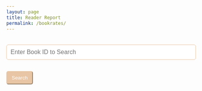 ```yaml
---
layout: page
title: Reader Report
permalink: /bookrates/
---
```

<meta charset="UTF-8">
<meta name="viewport" content="width=device-width, initial-scale=1.0">
<title>Book Reviews</title>

<style>
  /* Styling for elements */
  .book-card {
    background-color: #E8C5A4/*#D4AFB9*/;
    /*color: #E5E7EB/*#BC4749*/;
    padding: 20px;
    max-width: 700px;
    margin: 20px auto;
    border-radius: 10px;
    box-shadow: 0 4px 8px rgba(0, 0, 0, 0.2);
    text-align: center;
  }
  .book-title {
    font-size: 24px;
    margin-bottom: 10px;
    color: #BC4749;
  }
  .book-author {
    font-size: 18px;
    color: #E5E7EB/*#BC4749*/;
  }
  .book-cover {
    width: 400px;
    height: 600px;
    border-radius: 5px;
    margin: 20px auto;
  }
  .comments-heading {
    color: #fff;
    margin-top: 20px;
  }
  .comment-section {
    background-color: #a57e5a/*#BC4749*/;
    color: white;
    padding: 15px;
    border-radius: 5px;
    text-align: left;
    margin-top: 15px;
  }
  .submit-comment {
    display: block;
    margin-top: 10px;
    background-color: #E8C5A4/*#C45A5C*/;
    border-color: #E8C5A4/*none*/;
    color: white;
    padding: 8px 12px;
    border-radius: 5px;
    cursor: pointer;
    text-align: left;
  }

  .submit-comment:hover {
      background-color: #500A0A/*#72db8e*/;
      transition: 0.3s;
  }

  .comment-box {
    border-bottom: 1px solid #cce7ff;
    padding: 10px;
    margin-top: 10px;
    background-color: #873132;
    border-radius: 5px;
  }
  .comment-text {
    color: white;
  }
  .search-bar {
    width: 100%;
    max-width: 500px;
    margin: 20px auto;
    padding: 10px;
    font-size: 16px;
    border-radius: 5px;
    border: 1px solid #E8C5A4/*#C45A5C*/;
    color: #BC4749;
  }
</style>

<div class="search-container">
  <input type="number" id="bookIdSearch" class="search-bar" placeholder="Enter Book ID to Search" />
  <button id="searchButton" class="submit-comment">Search</button>
</div>

<div id="bookContainer">
  <!-- Book content will be dynamically added here -->
</div>

<script type="module">
  import { pythonURI, fetchOptions } from "{{site.baseurl}}/assets/js/api/config.js";
  
  let currentBook = {};

  // Fetch random book from backend (Flask API)
  function fetchRandomBook() {
    fetch(`${pythonURI}/api/random_book`, fetchOptions)
      .then(response => response.json())
      .then(data => {
        if (data && data.title) {
          currentBook = data;
          const bookTitle = data.title;
          const bookAuthor = data.author || 'Unknown Author';
          const bookGenre = data.genre || 'Unknown Genre';
          const bookDescription = data.description || 'No description available';
          const coverUrl = data.cover_url || 'default-image.jpg';

          displayBookInfo(data.id, bookTitle, bookAuthor, bookGenre, bookDescription, coverUrl);
          fetchComments(); // Fetch comments from backend
        } else {
          alert('No book data found.');
        }
      })
      .catch(error => {
        console.error('Error fetching book data:', error);
        alert('Failed to fetch book information.');
      });
  }

  // Fetch book by ID
  function fetchBookById(bookId) {
    fetch(`${pythonURI}/api/books/${bookId}`, fetchOptions)
      .then(response => response.json())
      .then(data => {
        if (data && data.title) {
          currentBook = data;
          const bookTitle = data.title;
          const bookAuthor = data.author || 'Unknown Author';
          const bookGenre = data.genre || 'Unknown Genre';
          const bookDescription = data.description || 'No description available';
          const coverUrl = data.cover_url || 'default-image.jpg';

          displayBookInfo(data.id, bookTitle, bookAuthor, bookGenre, bookDescription, coverUrl);
          fetchComments(); // Fetch comments from backend
        } else {
          alert('Book not found.');
        }
      })
      .catch(error => {
        console.error('Error fetching book data:', error);
        alert('Failed to fetch book information.');
      });
  }

  // Display the book information
  function displayBookInfo(id, title, author, genre, description, cover_url) {
    document.getElementById('bookContainer').innerHTML = ` 
      <div class="book-card">
        <h3 class="book-title">Book ID: ${id} - ${title}</h3>
        <img src="${cover_url}" alt="Book Cover" class="book-cover" />
        <p class="book-author">by ${author}</p>
        <p class="book-genre">Genre: ${genre}</p>
        <p class="book-description">Description: ${description}</p>
        <h4 class="comments-heading">Comments:</h4>
        <div id="commentSection" class="comment-section">
          <label for="bookIdInput">Book ID:</label>
          <input type="number" id="bookIdInput" value="${id}" disabled />

          <label for="userIdInput">User ID:</label>
          <input type="number" id="userIdInput" placeholder="Enter your User ID" />

          <textarea id="commentInput" placeholder="Add a comment..."></textarea>
          <button id="submitCommentBtn" class="submit-comment">Submit</button>
          <div id="commentsList"></div>
        </div>
      </div>
    `;

    // Add event listener for the submit button
    const submitButton = document.getElementById('submitCommentBtn');
    submitButton.addEventListener('click', addComment);
  }


  // Fetch comments from the backend
  function fetchComments() {
    fetch(`${pythonURI}/api/comments?book_id=${currentBook.id}`, fetchOptions)
      .then(response => response.json())
      .then(data => {
        if (data.comments) {
          displayComments(data.comments);
        } else {
          console.error('No comments found for this book.');
        }
      })
      .catch(error => {
        console.error('Error fetching comments:', error);
        alert('Failed to fetch comments.');
      });
  }

  function addComment() {
    const commentInput = document.getElementById('commentInput');
    const commentText = commentInput.value.trim();
    const userId = document.getElementById('userIdInput').value.trim();

    if (commentText === '') {
      alert('Comment cannot be empty.');
      return;
    }

    if (!userId) {
      alert('Please enter a valid User ID.');
      return;
    }

    // Fetch username using user_id before submitting the comment
    fetchUserName(userId).then(username => {
      const commentData = {
        book_id: currentBook.id,
        user_id: userId,
        comment_text: commentText
      };

      // Debug: Log the comment data to verify it's correct
      console.log('Sending comment data:', commentData);

      fetch(`${pythonURI}/api/comments`, {
        ...fetchOptions, 
        method: 'POST',
        headers: {
          'Content-Type': 'application/json'
        },
        body: JSON.stringify(commentData),
      })
      .then(response => {
        if (!response.ok) {
          throw new Error('Network response was not ok');
        }
        return response.json();
      })
      .then(data => {
        console.log('Response data:', data);
        if (data.success) {
          // Optionally append the new comment immediately without waiting for fetchComments()
          const commentList = document.getElementById('commentsList');
          
          const newComment = document.createElement('div');
          newComment.classList.add('comment');
          newComment.innerHTML = `
            <p><strong>${username}:</strong> ${commentText}</p>
          `;
          commentList.appendChild(newComment); // Add the new comment to the list

          // Clear the input field
          commentInput.value = '';
        } else {
          alert('Successfully added comment! Refresh to check');
        }
      })
      .catch(error => {
        console.error('Error adding comment:', error);
        alert('Failed to add comment.');
      });
    });
  }

  function fetchUserName(userId) {
    return fetch(`${pythonURI}/api/user/${userId}`, fetchOptions)
      .then(response => response.json())
      .then(data => {
        if (data.name) {
          return data.name;
        } else {
          return "Unknown User"; // Default if no name is found
        }
      })
      .catch(error => {
        console.error('Error fetching user data:', error);
        return "Unknown User"; // Default if error occurs
      });
  }

  // Display comments fetched from the backend
  function displayComments(comments) {
    const commentsList = document.getElementById('commentsList');
    commentsList.innerHTML = ''; // Clear previous comments

    comments.forEach(comment => {
      fetchUserName(comment.user_id).then(username => {
        const commentDiv = document.createElement('div');
        commentDiv.classList.add('comment-box');
        commentDiv.innerHTML = `
          <div class="comment-text" id="comment-${comment.id}">
            <strong>${username}</strong><br>
            <span class="comment-text-display" data-comment-id="${comment.id}">${comment.comment_text}</span>
            <!-- Pencil icon to update the comment -->
            <button class="update-comment" data-comment-id="${comment.id}">📝</button>
            <!-- Trash can button to delete the comment -->
            <button class="delete-comment" data-comment-id="${comment.id}">🗑️</button>
          </div>
        `;
        commentsList.appendChild(commentDiv);
      });
    });

    // Use event delegation for the delete and update buttons
    commentsList.addEventListener('click', (event) => {
      if (event.target.classList.contains('delete-comment')) {
        const commentId = event.target.getAttribute('data-comment-id');
        deleteComment(commentId);
      } else if (event.target.classList.contains('update-comment')) {
        const commentId = event.target.getAttribute('data-comment-id');
        turnCommentIntoEditable(commentId);
      }
  });
}
  

  // Turn comment into editable field when the pencil icon is clicked
  function turnCommentIntoEditable(commentId) {
    const commentElement = document.getElementById(`comment-${commentId}`);
    const commentText = commentElement.querySelector('.comment-text-display');
    const currentText = commentText.textContent;

    // Replace the text with an input field containing the current comment text
    commentText.innerHTML = `
      <input type="text" class="edit-comment-input" value="${currentText}">
      <button class="save-comment" data-comment-id="${commentId}">Save</button>
    `;

    // Add event listener for the save button
    const saveButton = commentElement.querySelector('.save-comment');
    saveButton.addEventListener('click', () => {
      const newCommentText = commentElement.querySelector('.edit-comment-input').value;
      if (newCommentText.trim() === '') {
        alert("Comment cannot be empty.");
        return;
      }
      updateComment(commentId, newCommentText);
    });
  }

  // Update comment function
  function updateComment(commentId, updatedText) {
    const updatedData = {
      comment_text: updatedText
    };

    fetch(`${pythonURI}/api/comments/${commentId}`, {
      ...fetchOptions,
      method: 'PUT',
      headers: {
        'Content-Type': 'application/json'
      },
      body: JSON.stringify(updatedData),
       
    })
    .then(response => response.json())
    .then(data => {
      if (data.comment_text) {
        alert('Comment updated successfully!');
        fetchComments(); // Refresh the comments list
      } else {
        alert('Failed to update comment.');
      }
    })
    .catch(error => {
      console.error('Error updating comment:', error);
      alert('Failed to update comment.');
    });
  }

  // Delete comment function
  function deleteComment(commentId) {
    fetch(`${pythonURI}/api/comments/${commentId}`, {
      ...fetchOptions, 
      method: 'DELETE',
    })
    .then(response => response.json())
    .then(data => {
      if (data.message === 'Comment deleted successfully') {
        alert('Comment deleted successfully!');
        fetchComments(); // Refresh the comments list
      } else {
        console.error('Failed to delete comment.');
      }
    })
    .catch(error => {
      console.error('Error deleting comment:', error);
      console.error('Failed to delete comment.');
    });
  }

  // Search for a book by ID
  function searchBookById() {
    const bookId = document.getElementById('bookIdSearch').value;
    if (bookId) {
      fetchBookById(bookId);
    } else {
      alert('Please enter a valid Book ID.');
    }
  }

  // Add event listener to search button
  document.getElementById('searchButton').addEventListener('click', searchBookById);

  // Fetch random book when page loads
  fetchRandomBook();
</script>
